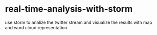 # real-time-analysis-with-storm
use storm to analize the twitter stream and visualize the results with map and word cloud representation.
